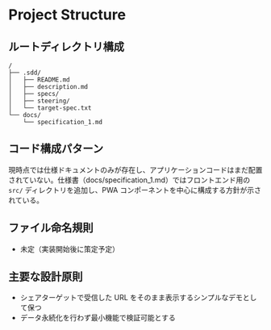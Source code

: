 # Project Structure

## ルートディレクトリ構成
```
/
├── .sdd/
│   ├── README.md
│   ├── description.md
│   ├── specs/
│   ├── steering/
│   └── target-spec.txt
└── docs/
    └── specification_1.md
```

## コード構成パターン
現時点では仕様ドキュメントのみが存在し、アプリケーションコードはまだ配置されていない。仕様書（docs/specification_1.md）ではフロントエンド用の `src/` ディレクトリを追加し、PWA コンポーネントを中心に構成する方針が示されている。

## ファイル命名規則
- 未定（実装開始後に策定予定）

## 主要な設計原則
- シェアターゲットで受信した URL をそのまま表示するシンプルなデモとして保つ
- データ永続化を行わず最小機能で検証可能とする
